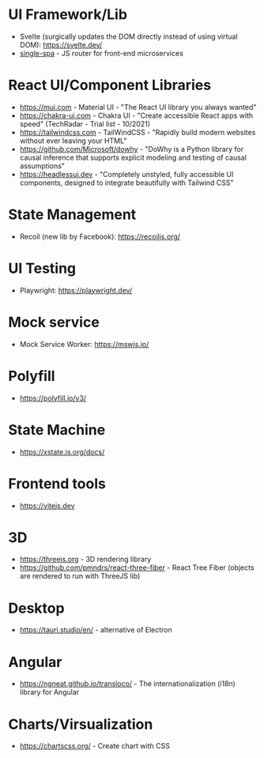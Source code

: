 # UI Framework/Lib
- Svelte (surgically updates the DOM directly instead of using virtual DOM): https://svelte.dev/
- [single-spa](https://single-spa.js.org/) - JS router for front-end microservices

# React UI/Component Libraries
- https://mui.com - Material UI - "The React UI library you always wanted"
- https://chakra-ui.com - Chakra UI - "Create accessible React apps with speed" (TechRadar - Trial list - 10/2021)
- https://tailwindcss.com - TailWindCSS - "Rapidly build modern websites without ever leaving your HTML"
- https://github.com/Microsoft/dowhy - "DoWhy is a Python library for causal inference that supports explicit modeling and testing of causal assumptions"
- https://headlessui.dev - "Completely unstyled, fully accessible UI components, designed to integrate beautifully with Tailwind CSS"

# State Management
- Recoil (new lib by Facebook): https://recoiljs.org/

# UI Testing
- Playwright: https://playwright.dev/

# Mock service
- Mock Service Worker: https://mswjs.io/

# Polyfill
- https://polyfill.io/v3/

# State Machine
- https://xstate.js.org/docs/

# Frontend tools
- https://vitejs.dev

# 3D
- https://threejs.org - 3D rendering library
- https://github.com/pmndrs/react-three-fiber - React Tree Fiber (objects are rendered to run with ThreeJS lib)

# Desktop
- https://tauri.studio/en/ - alternative of Electron

# Angular
- https://ngneat.github.io/transloco/ - The internationalization (i18n) library for Angular

# Charts/Virsualization
- https://chartscss.org/ - Create chart with CSS
